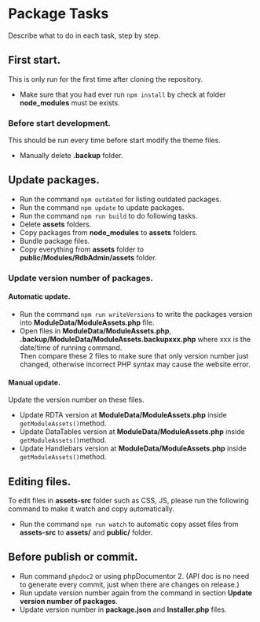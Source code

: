 # Package Tasks

Describe what to do in each task, step by step.

## First start.
This is only run for the first time after cloning the repository.

* Make sure that you had ever run `npm install` by check at folder **node_modules** must be exists.

### Before start development.
This should be run every time before start modify the theme files.

* Manually delete **.backup** folder.

## Update packages.
* Run the command `npm outdated` for listing outdated packages.
* Run the command `npm update` to update packages.
* Run the command `npm run build` to do following tasks.
 * Delete **assets** folders.<br>
 * Copy packages from **node_modules** to **assets** folders.<br>
 * Bundle package files.<br>
 * Copy everything from **assets** folder to **public/Modules/RdbAdmin/assets** folder.

### Update version number of packages.
#### Automatic update.
* Run the command `npm run writeVersions` to write the packages version into **ModuleData/ModuleAssets.php** file.
* Open files in **ModuleData/ModuleAssets.php**, **.backup/ModuleData/ModuleAssets.backupxxx.php** where xxx is the date/time of running command.<br>
    Then compare these 2 files to make sure that only version number just changed, otherwise incorrect PHP syntax may cause the website error.

#### Manual update.
Update the version number on these files.

* Update RDTA version at **ModuleData/ModuleAssets.php** inside `getModuleAssets()`method.
* Update DataTables version at **ModuleData/ModuleAssets.php** inside `getModuleAssets()`method.
* Update Handlebars version at **ModuleData/ModuleAssets.php** inside `getModuleAssets()`method.

## Editing files.
To edit files in **assets-src** folder such as CSS, JS, please run the following command to make it watch and copy automatically.

* Run the command `npm run watch` to automatic copy asset files from **assets-src** to **assets/** and **public/** folder.

## Before publish or commit.
* Run command `phpdoc2` or using phpDocumentor 2. (API doc is no need to generate every commit, just when there are changes on release.)
* Run update version number again from the command in section **Update version number of packages**.
* Update version number in **package.json** and **Installer.php** files.